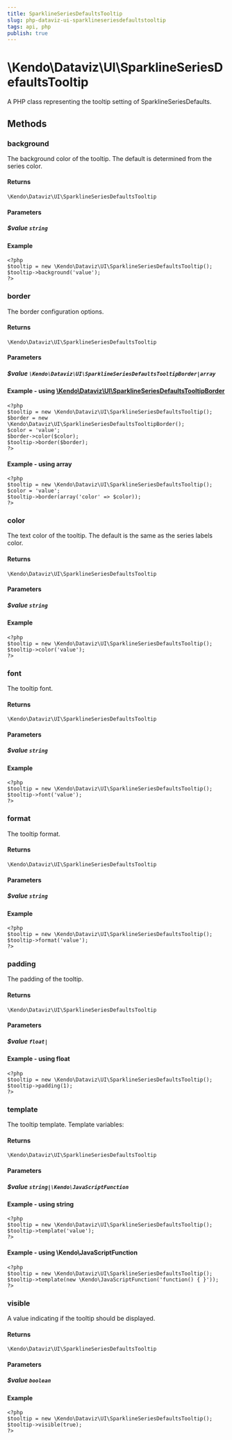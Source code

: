 ```yaml
---
title: SparklineSeriesDefaultsTooltip
slug: php-dataviz-ui-sparklineseriesdefaultstooltip
tags: api, php
publish: true
---
```


# \Kendo\Dataviz\UI\SparklineSeriesDefaultsTooltip

A PHP class representing the tooltip setting of SparklineSeriesDefaults.


## Methods

### background
The background color of the tooltip. The default is determined from the series color.

#### Returns
`\Kendo\Dataviz\UI\SparklineSeriesDefaultsTooltip`

#### Parameters

##### $value `string`



#### Example 
    <?php
    $tooltip = new \Kendo\Dataviz\UI\SparklineSeriesDefaultsTooltip();
    $tooltip->background('value');
    ?>

### border

The border configuration options.

#### Returns
`\Kendo\Dataviz\UI\SparklineSeriesDefaultsTooltip`

#### Parameters

##### $value `\Kendo\Dataviz\UI\SparklineSeriesDefaultsTooltipBorder|array`


#### Example - using [\Kendo\Dataviz\UI\SparklineSeriesDefaultsTooltipBorder](/kendo-ui/api/wrappers/php/Kendo/Dataviz/UI/SparklineSeriesDefaultsTooltipBorder)
    <?php
    $tooltip = new \Kendo\Dataviz\UI\SparklineSeriesDefaultsTooltip();
    $border = new \Kendo\Dataviz\UI\SparklineSeriesDefaultsTooltipBorder();
    $color = 'value';
    $border->color($color);
    $tooltip->border($border);
    ?>

#### Example - using array

    <?php
    $tooltip = new \Kendo\Dataviz\UI\SparklineSeriesDefaultsTooltip();
    $color = 'value';
    $tooltip->border(array('color' => $color));
    ?>

### color
The text color of the tooltip. The default is the same as the series labels color.

#### Returns
`\Kendo\Dataviz\UI\SparklineSeriesDefaultsTooltip`

#### Parameters

##### $value `string`



#### Example 
    <?php
    $tooltip = new \Kendo\Dataviz\UI\SparklineSeriesDefaultsTooltip();
    $tooltip->color('value');
    ?>

### font
The tooltip font.

#### Returns
`\Kendo\Dataviz\UI\SparklineSeriesDefaultsTooltip`

#### Parameters

##### $value `string`



#### Example 
    <?php
    $tooltip = new \Kendo\Dataviz\UI\SparklineSeriesDefaultsTooltip();
    $tooltip->font('value');
    ?>

### format
The tooltip format.

#### Returns
`\Kendo\Dataviz\UI\SparklineSeriesDefaultsTooltip`

#### Parameters

##### $value `string`



#### Example 
    <?php
    $tooltip = new \Kendo\Dataviz\UI\SparklineSeriesDefaultsTooltip();
    $tooltip->format('value');
    ?>

### padding
The padding of the tooltip.

#### Returns
`\Kendo\Dataviz\UI\SparklineSeriesDefaultsTooltip`

#### Parameters

##### $value `float|`



#### Example  - using float
    <?php
    $tooltip = new \Kendo\Dataviz\UI\SparklineSeriesDefaultsTooltip();
    $tooltip->padding(1);
    ?>

### template
The tooltip template.
Template variables:

#### Returns
`\Kendo\Dataviz\UI\SparklineSeriesDefaultsTooltip`

#### Parameters

##### $value `string|\Kendo\JavaScriptFunction`



#### Example  - using string
    <?php
    $tooltip = new \Kendo\Dataviz\UI\SparklineSeriesDefaultsTooltip();
    $tooltip->template('value');
    ?>

#### Example  - using \Kendo\JavaScriptFunction
    <?php
    $tooltip = new \Kendo\Dataviz\UI\SparklineSeriesDefaultsTooltip();
    $tooltip->template(new \Kendo\JavaScriptFunction('function() { }'));
    ?>

### visible
A value indicating if the tooltip should be displayed.

#### Returns
`\Kendo\Dataviz\UI\SparklineSeriesDefaultsTooltip`

#### Parameters

##### $value `boolean`



#### Example 
    <?php
    $tooltip = new \Kendo\Dataviz\UI\SparklineSeriesDefaultsTooltip();
    $tooltip->visible(true);
    ?>

